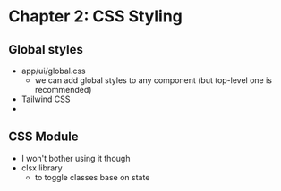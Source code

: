 # Chapter 2: CSS Styling

## Global styles

- app/ui/global.css
  - we can add global styles to any component (but top-level one is recommended)
- Tailwind CSS
-

## CSS Module

- I won't bother using it though
- clsx library
  - to toggle classes base on state

